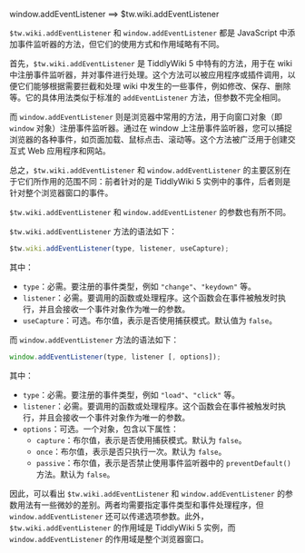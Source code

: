 window.addEventListener ==> $tw.wiki.addEventListener

`$tw.wiki.addEventListener` 和 `window.addEventListener` 都是 JavaScript 中添加事件监听器的方法，但它们的使用方式和作用域略有不同。

首先，`$tw.wiki.addEventListener` 是 TiddlyWiki 5 中特有的方法，用于在 wiki 中注册事件监听器，并对事件进行处理。这个方法可以被应用程序或插件调用，以便它们能够根据需要拦截和处理 wiki 中发生的一些事件，例如修改、保存、删除等。它的具体用法类似于标准的 `addEventListener` 方法，但参数不完全相同。

而 `window.addEventListener` 则是浏览器中常用的方法，用于向窗口对象（即 `window` 对象）注册事件监听器。通过在 window 上注册事件监听器，您可以捕捉浏览器的各种事件，如页面加载、鼠标点击、滚动等。这个方法被广泛用于创建交互式 Web 应用程序和网站。

总之，`$tw.wiki.addEventListener` 和 `window.addEventListener` 的主要区别在于它们所作用的范围不同：前者针对的是 TiddlyWiki 5 实例中的事件，后者则是针对整个浏览器窗口的事件。

`$tw.wiki.addEventListener` 和 `window.addEventListener` 的参数也有所不同。

`$tw.wiki.addEventListener` 方法的语法如下：

```javascript
$tw.wiki.addEventListener(type, listener, useCapture);
```

其中：

- `type`：必需。要注册的事件类型，例如 `"change"`、`"keydown"` 等。
- `listener`：必需。要调用的函数或处理程序。这个函数会在事件被触发时执行，并且会接收一个事件对象作为唯一的参数。
- `useCapture`：可选。布尔值，表示是否使用捕获模式。默认值为 `false`。

而 `window.addEventListener` 方法的语法如下：

```javascript
window.addEventListener(type, listener [, options]);
```

其中：

- `type`：必需。要注册的事件类型，例如 `"load"`、`"click"` 等。
- `listener`：必需。要调用的函数或处理程序。这个函数会在事件被触发时执行，并且会接收一个事件对象作为唯一的参数。
- `options`：可选。一个对象，包含以下属性：
  - `capture`：布尔值，表示是否使用捕获模式。默认为 `false`。
  - `once`：布尔值，表示是否只执行一次。默认为 `false`。
  - `passive`：布尔值，表示是否禁止使用事件监听器中的 `preventDefault()` 方法。默认为 `false`。

因此，可以看出 `$tw.wiki.addEventListener` 和 `window.addEventListener` 的参数用法有一些微妙的差别。两者均需要指定事件类型和事件处理程序，但 `window.addEventListener` 还可以传递选项参数。此外，`$tw.wiki.addEventListener` 的作用域是 TiddlyWiki 5 实例，而 `window.addEventListener` 的作用域是整个浏览器窗口。